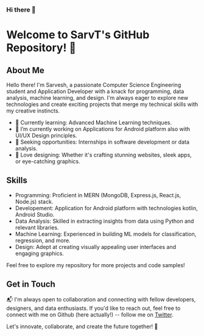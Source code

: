 ### Hi there 👋

<!--
**SarvT/SarvT** is a ✨ _special_ ✨ repository because its `README.md` (this file) appears on your GitHub profile.

Here are some ideas to get you started:

- 🔭 I’m currently working on ...
- 🌱 I’m currently learning ...
- 👯 I’m looking to collaborate on ...
- 🤔 I’m looking for help with ...
- 💬 Ask me about ...
- 📫 How to reach me: ...
- 😄 Pronouns: ...
- ⚡ Fun fact: ...
-->




# Welcome to SarvT's GitHub Repository! 👋

## About Me

Hello there! I'm Sarvesh, a passionate Computer Science Engineering student and Application Developer with a knack for programming, data analysis, machine learning, and design. I'm always eager to explore new technologies and create exciting projects that merge my technical skills with my creative instincts. 

- 🌱 Currently learning: Advanced Machine Learning techniques.
- 🔭 I’m currently working on Applications for Android platform also with UI/UX Design principles.
- 💼 Seeking opportunities: Internships in software development or data analysis.
- 🎨 Love designing: Whether it's crafting stunning websites, sleek apps, or eye-catching graphics.

## Skills

- Programming: Proficient in MERN (MongoDB, Express.js, React.js, Node.js) stack.
- Developement: Application for Android platform with technologies kotlin, Android Studio.
- Data Analysis: Skilled in extracting insights from data using Python and relevant libraries.
- Machine Learning: Experienced in building ML models for classification, regression, and more.
- Design: Adept at creating visually appealing user interfaces and engaging graphics.



<!--
## Projects
Here are a few projects that showcase my diverse skill set:
1. NoteVote (https://github.com/SarvT/notevote) : Discover a sophisticated Full Stack Notes Management Web Application, meticulously engineered with the powerful MERN Stack. This responsive and user-friendly application offers a seamless experience for all your note-related needs, allowing you to effortlessly create, read, update, and delete notes. Ensuring the utmost data security and privacy, we've implemented robust user authentication using JWT. What sets this project apart is the comprehensive demonstration of full stack development expertise, encompassing both the front-end and back-end aspects of the application. Dive into this repository to explore the capabilities of the MERN Stack and witness the seamless harmony of front-end and back-end development in action.
2. [Project Name](Link to Project): Another intriguing project with key highlights.
3. [Project Name](Link to Project): An impactful project that demonstrates your expertise.
-->

Feel free to explore my repository for more projects and code samples!

## Get in Touch

📬 I'm always open to collaboration and connecting with fellow developers, designers, and data enthusiasts. If you'd like to reach out, feel free to connect with me on Github (here actually!) -- follow me on [Twitter](https://twitter.com/SarvT_3?).

Let's innovate, collaborate, and create the future together! 🚀
